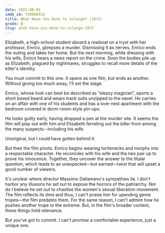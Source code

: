 ```yaml
---
date: 2022-08-01
imdb_id: tt0068416
title: What Have You Done to Solange? (1972)
grade: B-
slug: what-have-you-done-to-solange-1972
---
```


Elizabeth, a high-school student aboard a rowboat on a tryst with her professor, Enrico, glimpses a murder. Dismissing it as nerves, Enrico ends the outing and takes her home. But the next morning, while dressing with his wife, Enrico hears a news report on the crime. Soon the bodies pile up as Elizabeth, plagued by nightmares, struggles to recall more details of the killer's identity.

<!-- end -->

You must commit to this one. It opens as one film, but ends as another. Without giving too much away, I'll set the stage.

Enrico, whose look can best be described as “sleazy magician”, sports a short boxed beard and wears track suits unzipped to the navel. He carries on an affair with one of his students and has a love-nest apartment with the bedroom covered in dorm-room-style pin-ups.

He looks guilty early, having dropped a pen at the murder site. It seems the film will play out with him and Elizabeth ferreting out the killer from among the many suspects--including his wife.

Unoriginal, but I could have gotten behind it.

But then the film pivots. Enrico begins wearing turtlenecks and morphs into a respectable character. He reconciles with his wife and the two pair up to prove his innocence. Together, they uncover the answer to the titular question, which leads to an unexpected—but earned—twist that will upset a good number of viewers.

It's unclear where director Massimo Dallamano's sympathies lie. I don't harbor any illusions he set out to expose the horrors of the patriarchy. Nor do I believe he set out to chastise the women's sexual liberation movement. The film reflects its time and thus, I can't praise him for upending genre tropes—the film predates them. For the same reason, I can't admire how he pushes another trope to the extreme. But, in the film's broader context, these things hold relevance.

But you've got to commit. I can't promise a comfortable experience, just a unique one.